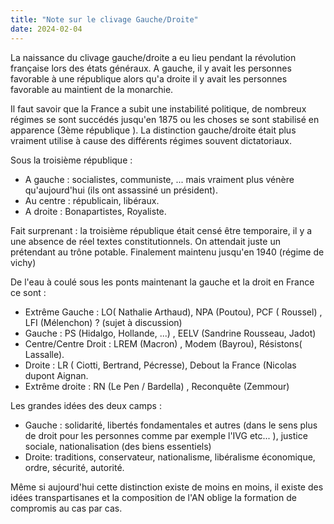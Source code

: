 ```yaml
---
title: "Note sur le clivage Gauche/Droite"
date: 2024-02-04
---
```


La naissance du clivage gauche/droite a eu lieu pendant la révolution française lors des états généraux. A gauche, il y avait les personnes favorable à une république alors qu'a droite il y avait les personnes favorable au maintient de la monarchie.

Il faut savoir que la France a subit une instabilité politique, de nombreux régimes se sont succédés jusqu'en 1875 ou les choses se sont stabilisé en apparence (3ème république ). La distinction gauche/droite était plus vraiment utilise à cause des différents régimes souvent dictatoriaux.

Sous la troisième république :

- A gauche : socialistes, communiste, ... mais vraiment plus vénère qu'aujourd'hui (ils ont assassiné un président).
- Au centre : républicain, libéraux.
- A droite : Bonapartistes, Royaliste.

Fait surprenant : la troisième république était censé être temporaire, il y a une absence de réel textes constitutionnels. On attendait juste un prétendant au trône potable. Finalement maintenu jusqu'en 1940 (régime de vichy)

De l'eau à coulé sous les ponts maintenant la gauche et la droit en France ce sont :

- Extrême Gauche : LO( Nathalie Arthaud), NPA (Poutou), PCF ( Roussel) , LFI (Mélenchon) ? (sujet à discussion)
- Gauche : PS (Hidalgo, Hollande, ...) , EELV (Sandrine Rousseau, Jadot)
- Centre/Centre Droit : LREM (Macron) , Modem (Bayrou), Résistons( Lassalle).
- Droite : LR ( Ciotti, Bertrand, Pécresse), Debout la France (Nicolas dupont Aignan.
- Extrême droite : RN (Le Pen / Bardella) , Reconquête (Zemmour)

Les grandes idées des deux camps :

- Gauche : solidarité, libertés fondamentales et autres (dans le sens plus de droit pour les personnes comme par exemple l'IVG etc... ), justice sociale, nationalisation (des biens essentiels)
- Droite: traditions, conservateur, nationalisme, libéralisme économique, ordre, sécurité, autorité.

Même si aujourd'hui cette distinction existe de moins en moins, il existe des idées transpartisanes et la composition de l'AN oblige la formation de compromis au cas par cas.
